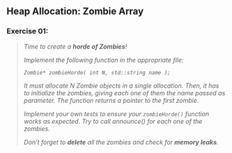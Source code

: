## Heap Allocation: Zombie Array
### Exercise 01:
> <i>Time to create a <b>horde of Zombies</b>!
> 
> Implement the following function in the appropriate file:
> 
> `Zombie* zombieHorde( int N, std::string name );`
> 
> It must allocate N Zombie objects in a single allocation. Then, it has to initialize the
zombies, giving each one of them the name passed as parameter. The function returns a
pointer to the first zombie.
>
> Implement your own tests to ensure your `zombieHorde()` function works as expected.
Try to call announce() for each one of the zombies.
>
> Don’t forget to <b>delete</b> all the zombies and check for <b>memory leaks</b>.</i>
